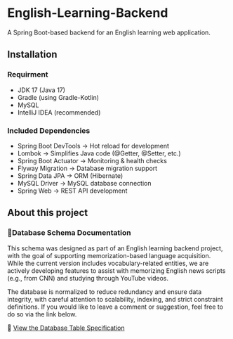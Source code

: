 # English-Learning-Backend

A Spring Boot-based backend for an English learning web application.

## Installation

### Requirment
- JDK 17 (Java 17)
- Gradle (using Gradle-Kotlin)
- MySQL
- IntelliJ IDEA (recommended)

### Included Dependencies
- Spring Boot DevTools → Hot reload for development
- Lombok → Simplifies Java code (@Getter, @Setter, etc.)
- Spring Boot Actuator → Monitoring & health checks
- Flyway Migration → Database migration support
- Spring Data JPA → ORM (Hibernate)
- MySQL Driver → MySQL database connection
- Spring Web → REST API development

## About this project

### 💾Database Schema Documentation
This schema was designed as part of an English learning backend project, with the goal of supporting memorization-based language acquisition. While the current version includes vocabulary-related entities, we are actively developing features to assist with memorizing English news scripts (e.g., from CNN) and studying through YouTube videos.

The database is normalized to reduce redundancy and ensure data integrity, with careful attention to scalability, indexing, and strict constraint definitions. If you would like to leave a comment or suggestion, feel free to do so via the link below.

📄 [View the Database Table Specification](https://docs.google.com/spreadsheets/d/1hGOHctpNakvIuTzt-73WrgE83oRpaEGB/edit?usp=sharing&ouid=110149644358726266941&rtpof=true&sd=true)

